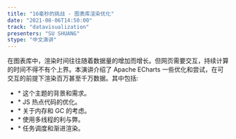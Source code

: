 ```yaml
---
title: "16毫秒的挑战 - 图表库渲染优化"
date: "2021-08-06T14:50:00"
track: "datavisualization"
presenters: "SU SHUANG"
stype: "中文演讲"
---
```

在图表库中，渲染时间往往随着数据量的增加而增长。但网页需要交互，持续计算的时间不得不有个上界。本演讲介绍了 Apache ECharts 一些优化和尝试，在可交互的前提下渲染百万甚至千万数据。其中包括:
 * \* 这个主题的背景和需求。
 * \* JS 热点代码的优化。
 * \* 关于内存和 GC 的考虑。
 * \* 使用多线程的利与弊。
 * \* 任务调度和渐进渲染。
